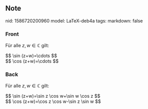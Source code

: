 ## Note
nid: 1586720200960
model: LaTeX-deb4a
tags: 
markdown: false

### Front
Für alle $z, w \in \mathbb{C}$ gilt:
<div>$$
\sin (z+w)=\cdots
$$<div>$$
\cos (z+w)=\cdots
$$</div></div>

### Back
Für alle $z, w \in \mathbb{C}$ gilt:
<div>$$
\sin (z+w)=\sin z \cos w+\sin w \cos z
$$<div>$$
\cos (z+w)=\cos z \cos w-\sin z \sin w
$$</div></div>
